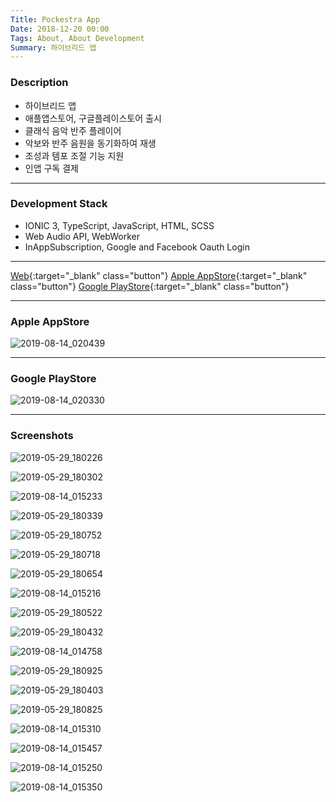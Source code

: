 ```yaml
---
Title: Pockestra App
Date: 2018-12-20 00:00
Tags: About, About Development
Summary: 하이브리드 앱
---
```


### Description

* 하이브리드 앱
* 애플앱스토어, 구글플레이스토어 출시
* 클래식 음악 반주 플레이어
* 악보와 반주 음원을 동기화하여 재생
* 조성과 템포 조절 기능 지원
* 인앱 구독 결제

---

### Development Stack

* IONIC 3, TypeScript, JavaScript, HTML, SCSS
* Web Audio API, WebWorker
* InAppSubscription, Google and Facebook Oauth Login

---

[Web](https://pockestra.com){:target="_blank" class="button"}
[Apple AppStore](https://apps.apple.com/app/id1110254729){:target="_blank" class="button"}
[Google PlayStore](https://play.google.com/store/apps/details?id=com.eastcontrol.pockestra){:target="_blank" class="button"}

---

### Apple AppStore



![2019-08-14_020439](https://user-images.githubusercontent.com/21299773/62961570-8acaf880-bdec-11e9-8b29-87be03a504a2.png)

---

### Google PlayStore

![2019-08-14_020330](https://user-images.githubusercontent.com/21299773/62961569-8acaf880-bdec-11e9-963b-e8b36d3d8b9f.png)

---

### Screenshots

![2019-05-29_180226](https://user-images.githubusercontent.com/21299773/62960033-599cf900-bde9-11e9-887b-0bed9b72c082.png)

![2019-05-29_180302](https://user-images.githubusercontent.com/21299773/62960095-7d603f00-bde9-11e9-9d02-c45225f5b0a0.png)

![2019-08-14_015233](https://user-images.githubusercontent.com/21299773/62960944-4d19a000-bdeb-11e9-9d04-91bf1444a69c.png)

![2019-05-29_180339](https://user-images.githubusercontent.com/21299773/62960208-b26c9180-bde9-11e9-8390-7e688bef9a12.png)

![2019-05-29_180752](https://user-images.githubusercontent.com/21299773/62960493-450d3080-bdea-11e9-9644-33da5a8d3a56.png)

![2019-05-29_180718](https://user-images.githubusercontent.com/21299773/62960489-43dc0380-bdea-11e9-9010-4b13b2db0a6b.png)

![2019-05-29_180654](https://user-images.githubusercontent.com/21299773/62960484-42124000-bdea-11e9-92a6-e4d3f5cb8432.png)

![2019-08-14_015216](https://user-images.githubusercontent.com/21299773/62960928-45f29200-bdeb-11e9-9b24-8e9b9356e6cd.png)

![2019-05-29_180522](https://user-images.githubusercontent.com/21299773/62960285-ddef7c00-bde9-11e9-8c83-30c95898f87f.png)

![2019-05-29_180432](https://user-images.githubusercontent.com/21299773/62960261-d3cd7d80-bde9-11e9-9fea-790cd3679183.png)

![2019-08-14_014758](https://user-images.githubusercontent.com/21299773/62960419-2313ae00-bdea-11e9-9635-813c9c703630.png)

![2019-05-29_180925](https://user-images.githubusercontent.com/21299773/62960499-48082100-bdea-11e9-9693-e92c2ab0bb47.png)

![2019-05-29_180403](https://user-images.githubusercontent.com/21299773/62960237-c7492500-bde9-11e9-9ec1-16cad1c30ba7.png)

![2019-05-29_180825](https://user-images.githubusercontent.com/21299773/62960496-46d6f400-bdea-11e9-8cc4-62b1041ee474.png)

![2019-08-14_015310](https://user-images.githubusercontent.com/21299773/62961231-e5b02000-bdeb-11e9-9518-f56d45f5905a.png)

![2019-08-14_015457](https://user-images.githubusercontent.com/21299773/62961219-dcbf4e80-bdeb-11e9-8e0b-9732e13d5c2f.png)

![2019-08-14_015250](https://user-images.githubusercontent.com/21299773/62961187-ce713280-bdeb-11e9-936d-0da03d85f740.png)

![2019-08-14_015350](https://user-images.githubusercontent.com/21299773/62961189-cf09c900-bdeb-11e9-839d-051c39d8d05f.png)
